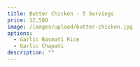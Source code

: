 ```yaml
---
title: Butter Chicken - 5 Servings
price: 12,500
image: /images/upload/butter-chicken.jpg
options:
  - Garlic Basmati Rice
  - Garlic Chapati
description: ""
---
```

